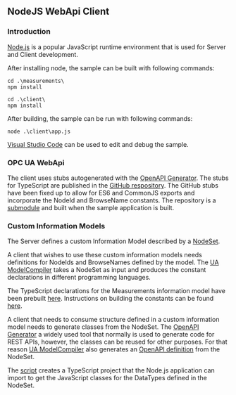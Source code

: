 ## NodeJS WebApi Client

### Introduction

[Node.js](https://nodejs.org/en) is a popular JavaScript runtime environment that is used for Server and Client development. 

After installing node, the sample can be built with following commands:

```
cd .\measurements\
npm install

cd .\client\
npm install
```

After building, the sample can be run with following commands:

```
node .\client\app.js
```

[Visual Studio Code](https://code.visualstudio.com/) can be used to edit and debug the sample.

### OPC UA WebApi

The client uses stubs autogenerated with the [OpenAPI Generator](https://openapi-generator.tech/). The stubs for TypeScript are published in the [GitHub respository](https://github.com/OPCFoundation/opcua-webapi-typescript). The GitHub stubs have been fixed up to allow for ES6 and CommonJS exports and incorporate the NodeId and BrowseName constants. The repository is a [submodule](../opcua-webapi/typescript) and built when the sample application is built.

### Custom Information Models

The Server defines a custom Information Model described by a [NodeSet](../NodeSets/Measurements.NodeSet2.xml). 

A client that wishes to use these custom information models needs definitions for NodeIds and BrowseNames defined by the model. The [UA ModelCompiler](https://github.com/OPCFoundation/UA-ModelCompiler) takes a NodeSet as input and produces the constant declarations in different programming languages. 

The TypeScript declarations for the Measurements information model have been prebuilt [here](../Model/Constanst/TypeScript/). Instructions on building the constants can be found [here](../NodeSets). 

A client that needs to consume structure defined in a custom information model needs to generate classes from the NodeSet. The [OpenAPI Generator](https://openapi-generator.tech/) a widely used tool that normally is used to generate code for REST APIs, however, the classes can be reused for other purposes. For that reason [UA ModelCompiler](https://github.com/OPCFoundation/UA-ModelCompiler) also generates an [OpenAPI definition](../Model/Measurements/measurements.openapi.json) from the NodeSet. 

The [script](./generate_model_classes.ps1) creates a TypeScript project that the Node.js application can import to get the JavaScript classes for the DataTypes defined in the NodeSet. 

